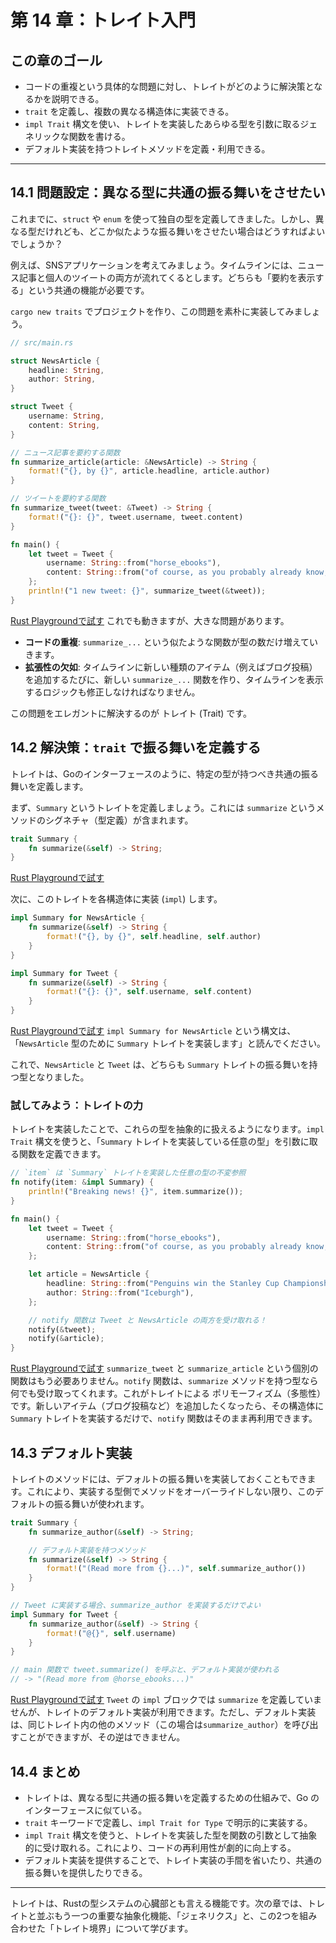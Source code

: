 # 第 14 章：トレイト入門

## この章のゴール
- コードの重複という具体的な問題に対し、トレイトがどのように解決策となるかを説明できる。
- `trait` を定義し、複数の異なる構造体に実装できる。
- `impl Trait` 構文を使い、トレイトを実装したあらゆる型を引数に取るジェネリックな関数を書ける。
- デフォルト実装を持つトレイトメソッドを定義・利用できる。

---

## 14.1 問題設定：異なる型に共通の振る舞いをさせたい

これまでに、`struct` や `enum` を使って独自の型を定義してきました。しかし、異なる型だけれども、どこか似たような振る舞いをさせたい場合はどうすればよいでしょうか？

例えば、SNSアプリケーションを考えてみましょう。タイムラインには、ニュース記事と個人のツイートの両方が流れてくるとします。どちらも「要約を表示する」という共通の機能が必要です。

`cargo new traits` でプロジェクトを作り、この問題を素朴に実装してみましょう。

```rust
// src/main.rs

struct NewsArticle {
    headline: String,
    author: String,
}

struct Tweet {
    username: String,
    content: String,
}

// ニュース記事を要約する関数
fn summarize_article(article: &NewsArticle) -> String {
    format!("{}, by {}", article.headline, article.author)
}

// ツイートを要約する関数
fn summarize_tweet(tweet: &Tweet) -> String {
    format!("{}: {}", tweet.username, tweet.content)
}

fn main() {
    let tweet = Tweet {
        username: String::from("horse_ebooks"),
        content: String::from("of course, as you probably already know, people"),
    };
    println!("1 new tweet: {}", summarize_tweet(&tweet));
}
```
[Rust Playgroundで試す](https://play.rust-lang.org/?version=stable&mode=debug&edition=2021&code=//%20src/main.rs%0A%0Astruct%20NewsArticle%20%7B%0A%20%20%20%20headline%3A%20String%2C%0A%20%20%20%20author%3A%20String%2C%0A%7D%0A%0Astruct%20Tweet%20%7B%0A%20%20%20%20username%3A%20String%2C%0A%20%20%20%20content%3A%20String%2C%0A%7D%0A%0A//%20%E3%83%8B%E3%83%A5%E3%83%BC%E3%82%B9%E8%A8%98%E4%BA%8B%E3%82%92%E8%A6%81%E7%B4%84%E3%81%99%E3%82%8B%E9%96%A2%E6%95%B0%0Afn%20summarize_article%28article%3A%20%26NewsArticle%29%20-%3E%20String%20%7B%0A%20%20%20%20format%21%28%22%7B%7D%2C%20by%20%7B%7D%22%2C%20article.headline%2C%20article.author%29%0A%7D%0A%0A//%20%E3%83%84%E3%82%A4%E3%83%BC%E3%83%88%E3%82%92%E8%A6%81%E7%B4%84%E3%81%99%E3%82%8B%E9%96%A2%E6%95%B0%0Afn%20summarize_tweet%28tweet%3A%20%26Tweet%29%20-%3E%20String%20%7B%0A%20%20%20%20format%21%28%22%7B%7D%3A%20%7B%7D%22%2C%20tweet.username%2C%20tweet.content%29%0A%7D%0A%0Afn%20main%28%29%20%7B%0A%20%20%20%20let%20tweet%20%3D%20Tweet%20%7B%0A%20%20%20%20%20%20%20%20username%3A%20String%3A%3Afrom%28%22horse_ebooks%22%29%2C%0A%20%20%20%20%20%20%20%20content%3A%20String%3A%3Afrom%28%22of%20course%2C%20as%20you%20probably%20already%20know%2C%20people%22%29%2C%0A%20%20%20%20%7D%3B%0A%20%20%20%20println%21%28%221%20new%20tweet%3A%20%7B%7D%22%2C%20summarize_tweet%28%26tweet%29%29%3B%0A%7D)
これでも動きますが、大きな問題があります。
- **コードの重複**: `summarize_...` という似たような関数が型の数だけ増えていきます。
- **拡張性の欠如**: タイムラインに新しい種類のアイテム（例えばブログ投稿）を追加するたびに、新しい `summarize_...` 関数を作り、タイムラインを表示するロジックも修正しなければなりません。

この問題をエレガントに解決するのが トレイト (Trait) です。

## 14.2 解決策：`trait` で振る舞いを定義する

トレイトは、Goのインターフェースのように、特定の型が持つべき共通の振る舞いを定義します。

まず、`Summary` というトレイトを定義しましょう。これには `summarize` というメソッドのシグネチャ（型定義）が含まれます。

```rust
trait Summary {
    fn summarize(&self) -> String;
}
```
[Rust Playgroundで試す](https://play.rust-lang.org/?version=stable&mode=debug&edition=2021&code=trait%20Summary%20%7B%0A%20%20%20%20fn%20summarize%28%26self%29%20-%3E%20String%3B%0A%7D)

次に、このトレイトを各構造体に実装 (`impl`) します。

```rust
impl Summary for NewsArticle {
    fn summarize(&self) -> String {
        format!("{}, by {}", self.headline, self.author)
    }
}

impl Summary for Tweet {
    fn summarize(&self) -> String {
        format!("{}: {}", self.username, self.content)
    }
}
```
[Rust Playgroundで試す](https://play.rust-lang.org/?version=stable&mode=debug&edition=2021&code=impl%20Summary%20for%20NewsArticle%20%7B%0A%20%20%20%20fn%20summarize%28%26self%29%20-%3E%20String%20%7B%0A%20%20%20%20%20%20%20%20format%21%28%22%7B%7D%2C%20by%20%7B%7D%22%2C%20self.headline%2C%20self.author%29%0A%20%20%20%20%7D%0A%7D%0A%0Aimpl%20Summary%20for%20Tweet%20%7B%0A%20%20%20%20fn%20summarize%28%26self%29%20-%3E%20String%20%7B%0A%20%20%20%20%20%20%20%20format%21%28%22%7B%7D%3A%20%7B%7D%22%2C%20self.username%2C%20self.content%29%0A%20%20%20%20%7D%0A%7D)
`impl Summary for NewsArticle` という構文は、「`NewsArticle` 型のために `Summary` トレイトを実装します」と読んでください。

これで、`NewsArticle` と `Tweet` は、どちらも `Summary` トレイトの振る舞いを持つ型となりました。

### 試してみよう：トレイトの力

トレイトを実装したことで、これらの型を抽象的に扱えるようになります。`impl Trait` 構文を使うと、「`Summary` トレイトを実装している任意の型」を引数に取る関数を定義できます。

```rust
// `item` は `Summary` トレイトを実装した任意の型の不変参照
fn notify(item: &impl Summary) {
    println!("Breaking news! {}", item.summarize());
}

fn main() {
    let tweet = Tweet {
        username: String::from("horse_ebooks"),
        content: String::from("of course, as you probably already know, people"),
    };

    let article = NewsArticle {
        headline: String::from("Penguins win the Stanley Cup Championship!"),
        author: String::from("Iceburgh"),
    };

    // notify 関数は Tweet と NewsArticle の両方を受け取れる！
    notify(&tweet);
    notify(&article);
}
```
[Rust Playgroundで試す](https://play.rust-lang.org/?version=stable&mode=debug&edition=2021&code=pub%20trait%20Summary%20%7B%0A%20%20%20%20fn%20summarize%28%26self%29%20-%3E%20String%3B%0A%7D%0A%0Apub%20struct%20NewsArticle%20%7B%0A%20%20%20%20pub%20headline%3A%20String%2C%0A%20%20%20%20pub%20author%3A%20String%2C%0A%7D%0A%0Aimpl%20Summary%20for%20NewsArticle%20%7B%0A%20%20%20%20fn%20summarize%28%26self%29%20-%3E%20String%20%7B%0A%20%20%20%20%20%20%20%20format!%28%22%7B%7D%2C%20by%20%7B%7D%22%2C%20self.headline%2C%20self.author%29%0A%20%20%20%20%7D%0A%7D%0A%0Apub%20struct%20Tweet%20%7B%0A%20%20%20%20pub%20username%3A%20String%2C%0A%20%20%20%20pub%20content%3A%20String%2C%0A%7D%0A%0Aimpl%20Summary%20for%20Tweet%20%7B%0A%20%20%20%20fn%20summarize%28%26self%29%20-%3E%20String%20%7B%0A%20%20%20%20%20%20%20%20format!%28%22%7B%7D%3A%20%7B%7D%22%2C%20self.username%2C%20self.content%29%0A%20%20%20%20%7D%0A%7D%0A//%20%60item%60%20%E3%81%AF%20%60Summary%60%20%E3%83%88%E3%83%AC%E3%82%A4%E3%83%88%E3%82%92%E5%AE%9F%E8%A3%85%E3%81%97%E3%81%9F%E4%BB%BB%E6%84%8F%E3%81%AE%E5%9E%8B%E3%81%AE%E4%B8%8D%E5%A4%89%E5%8F%82%E7%85%A7%0Afn%20notify%28item%3A%20%26impl%20Summary%29%20%7B%0A%20%20%20%20println!%28%22Breaking%20news!%20%7B%7D%22%2C%20item.summarize%28%29%29%3B%0A%7D%0A%0Afn%20main%28%29%20%7B%0A%20%20%20%20let%20tweet%20%3D%20Tweet%20%7B%0A%20%20%20%20%20%20%20%20username%3A%20String%3A%3Afrom%28%22horse_ebooks%22%29%2C%0A%20%20%20%20%20%20%20%20content%3A%20String%3A%3Afrom%28%22of%20course%2C%20as%20you%20probably%20already%20know%2C%20people%22%29%2C%0A%20%20%20%20%7D%3B%0A%0A%20%20%20%20let%20article%20%3D%20NewsArticle%20%7B%0A%20%20%20%20%20%20%20%20headline%3A%20String%3A%3Afrom%28%22Penguins%20win%20the%20Stanley%20Cup%20Championship!%22%29%2C%0A%20%20%20%20%20%20%20%20author%3A%20String%3A%3Afrom%28%22Iceburgh%22%29%2C%0A%20%20%20%20%7D%3B%0A%0A%20%20%20%20//%20notify%20%E9%96%A2%E6%95%B0%E3%81%AF%20Tweet%20%E3%81%A8%20NewsArticle%20%E3%81%AE%E4%B8%A1%E6%96%B9%E3%82%92%E5%8F%97%E3%81%91%E5%8F%96%E3%82%8C%E3%82%8B%EF%BC%81%0A%20%20%20%20notify%28%26tweet%29%3B%0A%20%20%20%20notify%28%26article%29%3B%0A%7D)
`summarize_tweet` と `summarize_article` という個別の関数はもう必要ありません。`notify` 関数は、`summarize` メソッドを持つ型なら何でも受け取ってくれます。これがトレイトによる ポリモーフィズム（多態性） です。新しいアイテム（ブログ投稿など）を追加したくなったら、その構造体に `Summary` トレイトを実装するだけで、`notify` 関数はそのまま再利用できます。

## 14.3 デフォルト実装

トレイトのメソッドには、デフォルトの振る舞いを実装しておくこともできます。これにより、実装する型側でメソッドをオーバーライドしない限り、このデフォルトの振る舞いが使われます。

```rust
trait Summary {
    fn summarize_author(&self) -> String;

    // デフォルト実装を持つメソッド
    fn summarize(&self) -> String {
        format!("(Read more from {}...)", self.summarize_author())
    }
}

// Tweet に実装する場合、summarize_author を実装するだけでよい
impl Summary for Tweet {
    fn summarize_author(&self) -> String {
        format!("@{}", self.username)
    }
}

// main 関数で tweet.summarize() を呼ぶと、デフォルト実装が使われる
// -> "(Read more from @horse_ebooks...)"
```
[Rust Playgroundで試す](https://play.rust-lang.org/?version=stable&mode=debug&edition=2021&code=trait%20Summary%20%7B%0A%20%20%20%20fn%20summarize_author%28%26self%29%20-%3E%20String%3B%0A%0A%20%20%20%20//%20%E3%83%87%E3%83%95%E3%82%A9%E3%83%AB%E3%83%88%E5%AE%9F%E8%A3%85%E3%82%92%E6%8C%81%E3%81%A4%E3%83%A1%E3%82%BD%E3%83%83%E3%83%89%0A%20%20%20%20fn%20summarize%28%26self%29%20-%3E%20String%20%7B%0A%20%20%20%20%20%20%20%20format!%28%22%28Read%20more%20from%20%7B%7D...%29%22%2C%20self.summarize_author%28%29%29%0A%20%20%20%20%7D%0A%7D%0A%0A//%20Tweet%20%E3%81%AB%E5%AE%9F%E8%A3%85%E3%81%99%E3%82%8B%E5%A0%B4%E5%90%88%E3%80%81summarize_author%20%E3%82%92%E5%AE%9F%E8%A3%85%E3%81%99%E3%82%8B%E3%81%A0%E3%81%91%E3%81%A7%E3%82%88%E3%81%84%0Aimpl%20Summary%20for%20Tweet%20%7B%0A%20%20%20%20fn%20summarize_author%28%26self%29%20-%3E%20String%20%7B%0A%20%20%20%20%20%20%20%20format!%28%22%40%7B%7D%22%2C%20self.username%29%0A%20%20%20%20%7D%0A%7D%0A%0A//%20main%20%E9%96%A2%E6%95%B0%E3%81%A7%20tweet.summarize%28%29%20%E3%82%92%E5%91%BC%E3%81%B6%E3%81%A8%E3%80%81%E3%83%87%E3%83%95%E3%82%A9%E3%83%AB%E3%83%88%E5%AE%9F%E8%A3%85%E3%81%8C%E4%BD%BF%E3%82%8F%E3%82%8C%E3%82%8B%0A//%20-%3E%20%22%28Read%20more%20from%20%40horse_ebooks...%29%22)
`Tweet` の `impl` ブロックでは `summarize` を定義していませんが、トレイトのデフォルト実装が利用できます。ただし、デフォルト実装は、同じトレイト内の他のメソッド（この場合は`summarize_author`）を呼び出すことができますが、その逆はできません。

## 14.4 まとめ

- トレイトは、異なる型に共通の振る舞いを定義するための仕組みで、Go のインターフェースに似ている。
- `trait` キーワードで定義し、`impl Trait for Type` で明示的に実装する。
- `impl Trait` 構文を使うと、トレイトを実装した型を関数の引数として抽象的に受け取れる。これにより、コードの再利用性が劇的に向上する。
- デフォルト実装を提供することで、トレイト実装の手間を省いたり、共通の振る舞いを提供したりできる。

---

トレイトは、Rustの型システムの心臓部とも言える機能です。次の章では、トレイトと並ぶもう一つの重要な抽象化機能、「ジェネリクス」と、この2つを組み合わせた「トレイト境界」について学びます。
